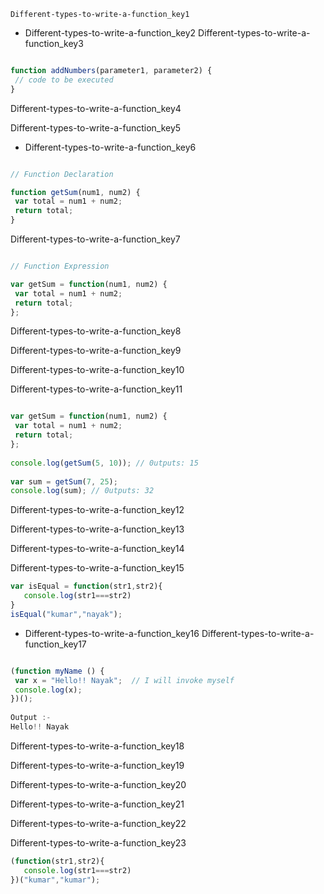 ```ngMeta
Different-types-to-write-a-function_key1
```

- Different-types-to-write-a-function_key2
Different-types-to-write-a-function_key3


```javascript

function addNumbers(parameter1, parameter2) {
 // code to be executed
}

```
Different-types-to-write-a-function_key4


Different-types-to-write-a-function_key5



- Different-types-to-write-a-function_key6
```javascript

// Function Declaration

function getSum(num1, num2) {
 var total = num1 + num2;
 return total;
}

```
Different-types-to-write-a-function_key7

 
```javascript

// Function Expression

var getSum = function(num1, num2) {
 var total = num1 + num2;
 return total;
};

```
Different-types-to-write-a-function_key8


Different-types-to-write-a-function_key9


Different-types-to-write-a-function_key10


Different-types-to-write-a-function_key11


```javascript

var getSum = function(num1, num2) {
 var total = num1 + num2;
 return total;
};
 
console.log(getSum(5, 10)); // 0utputs: 15
 
var sum = getSum(7, 25);
console.log(sum); // 0utputs: 32

```
Different-types-to-write-a-function_key12


Different-types-to-write-a-function_key13


Different-types-to-write-a-function_key14


Different-types-to-write-a-function_key15
```javascript
var isEqual = function(str1,str2){
   console.log(str1===str2)
}
isEqual("kumar","nayak");

```
- Different-types-to-write-a-function_key16
Different-types-to-write-a-function_key17


```javascript

(function myName () {
 var x = "Hello!! Nayak";  // I will invoke myself
 console.log(x);
})();
 
Output :-
Hello!! Nayak

```
 
Different-types-to-write-a-function_key18


Different-types-to-write-a-function_key19


Different-types-to-write-a-function_key20


Different-types-to-write-a-function_key21


Different-types-to-write-a-function_key22


Different-types-to-write-a-function_key23
```javascript
(function(str1,str2){
   console.log(str1===str2)
})("kumar","kumar");
```
